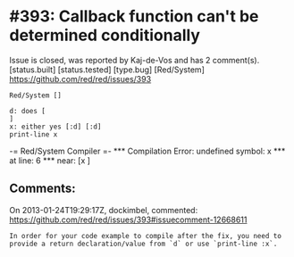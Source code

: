 
#393: Callback function can't be determined conditionally
================================================================================
Issue is closed, was reported by Kaj-de-Vos and has 2 comment(s).
[status.built] [status.tested] [type.bug] [Red/System]
<https://github.com/red/red/issues/393>

```
Red/System []

d: does [
]
x: either yes [:d] [:d]
print-line x
```

-= Red/System Compiler =-
**\* Compilation Error: undefined symbol: x
**\* at line: 6
**\* near: [x
]



Comments:
--------------------------------------------------------------------------------

On 2013-01-24T19:29:17Z, dockimbel, commented:
<https://github.com/red/red/issues/393#issuecomment-12668611>

    In order for your code example to compile after the fix, you need to provide a return declaration/value from `d` or use `print-line :x`.

